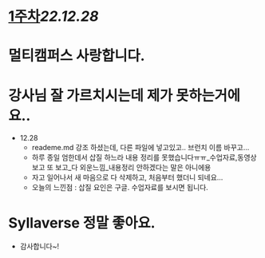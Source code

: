 # [1주차](/TIL/README.md)_22.12.28_
# 멀티캠퍼스 사랑합니다.
# 강사님 잘 가르치시는데 제가 못하는거에요..
- 12.28
    - reademe.md 강조 하셨는데, 다른 파일에 넣고있고.. 브런치 이름 바꾸고...
    - 하루 종일 엄한데서 삽질 하느라 내용 정리를 못했습니다ㅠㅠ_수업자료,동영상 보고 또 보고_다 외운느낌_내용정리 안하겠다는 말은 아니에용
    - 자고 일어나서 새 마음으로 다 삭제하고, 처음부터 했더니 되네요...
    - 오늘의 느낀점 : 삽질 요인은 구글. 수업자료를 보시면 됩니다.
# Syllaverse 정말 좋아요.
- 감사합니다~!
